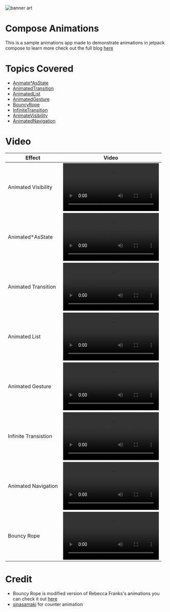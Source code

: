 ![banner art](https://github.com/MadFlasheroo7/Compose-Animations/assets/57130085/109b9237-3fa5-48c5-80a3-8bddf256ead5)

# Compose Animations
This is a sample animations app made to demonstrate animations in jetpack compose to learn more check out the full blog [here](https://blog.realogs.in/animating-jetpack-compose-ui/)
    
# Topics Covered 
- [Animate*AsState](app/src/main/java/com/example/animations/ui/screens/AnimateValueAsState.kt)
- [AnimatedTransition](app/src/main/java/com/example/animations/ui/screens/AnimatedTransition.kt)
- [AnimatedList](app/src/main/java/com/example/animations/ui/screens/AnimateList.kt)
- [AnimatedGesture](app/src/main/java/com/example/animations/ui/screens/AnimateGestures.kt)
- [BouncyRope](app/src/main/java/com/example/animations/ui/screens/BouncyRopes.kt)
- [InfiniteTransition](app/src/main/java/com/example/animations/ui/screens/InfiniteRotation.kt)
- [AnimateVisibility](app/src/main/java/com/example/animations/ui/screens/AnimateVisibility.kt)
- [AnimatedNavigation](app/src/main/java/com/example/animations/ui/screens/AniamtedNav.kt)

# Video
| Effect               | Video                                                                                                                    |
|----------------------|--------------------------------------------------------------------------------------------------------------------------|
| Animated Visibility  | <video src="https://github.com/MadFlasheroo7/Compose-Animations/assets/57130085/2c86cb1c-9c89-4ee9-9b98-1279264b7650"/>  |
| Animated*AsState     | <video src="https://github.com/MadFlasheroo7/Compose-Animations/assets/57130085/b1bdba1e-a1ad-4aec-816d-b94364256f28"/>  |
| Animated Transition  | <video src="https://github.com/MadFlasheroo7/Compose-Animations/assets/57130085/8e3b1a1c-744e-475a-b436-bdfcbc2e8675"/>  |
| Animated List        | <video src="https://github.com/MadFlasheroo7/Compose-Animations/assets/57130085/4cd5053a-33c1-487d-b4c3-a0828f7143f7"/>  |
| Animated Gesture     | <video src="https://github.com/MadFlasheroo7/Compose-Animations/assets/57130085/33f5f1e2-e983-44d5-b901-75c1cbf69b7d" /> |
| Infinite Transistion | <video src="https://github.com/MadFlasheroo7/Compose-Animations/assets/57130085/a376aa1b-4e15-4de4-89dd-a911eb307021"/>  |
| Animated Navigation  | <video src="https://github.com/MadFlasheroo7/Compose-Animations/assets/57130085/e8817f10-3750-4a84-bb08-5a99328b47b6"/>  |
| Bouncy Rope          | <video src="https://github.com/MadFlasheroo7/Compose-Animations/assets/57130085/3e474420-c4f9-43ef-8ea0-7f883fafbee2"/>  |

# Credit
- Bouncy Rope is modified version of Rebecca Franks's animations you can check it out [here](https://github.com/riggaroo/compose-playtime)
- [sinasamaki](https://twitter.com/sinasamaki) for counter animation
